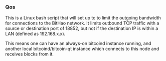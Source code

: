 ### Qos ###

This is a Linux bash script that will set up tc to limit the outgoing bandwidth for connections to the BitHao network. It limits outbound TCP traffic with a source or destination port of 18852, but not if the destination IP is within a LAN (defined as 192.168.x.x).

This means one can have an always-on bitcoind instance running, and another local bitcoind/bitcoin-qt instance which connects to this node and receives blocks from it.
